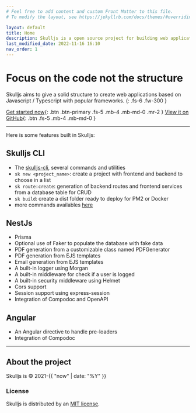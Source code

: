```yaml
---
# Feel free to add content and custom Front Matter to this file.
# To modify the layout, see https://jekyllrb.com/docs/themes/#overriding-theme-defaults

layout: default
title: Home
description: Skulljs is a open source project for building web applications based on Javascript / Typescript. Join the project now !
last_modified_date: 2022-11-16 16:10
nav_order: 1
---
```


# Focus on the code not the structure

Skulljs aims to give a solid structure to create web applications based on Javascript / Typescript with popular frameworks.
{: .fs-6 .fw-300 }

[Get started now](/docs/getting_started){: .btn .btn-primary .fs-5 .mb-4 .mb-md-0 .mr-2 } [View it on GitHub](https://github.com/skulljs){: .btn .fs-5 .mb-4 .mb-md-0 }

---

Here is some features built in Skulljs:

## Skulljs CLI

- The [skulljs-cli](https://www.npmjs.com/package/@skulljs/cli), several commands and utilities
- `sk new <project_name>`: create a project with frontend and backend to choose in a list
- `sk route:create`: generation of backend routes and frontend services from a database table for CRUD
- `sk build`: create a dist folder ready to deploy for PM2 or Docker
- more commands availables [here](/docs/cli-and-commands)

## NestJs

- Prisma
- Optional use of Faker to populate the database with fake data
- PDF generation from a customizable class named PDFGenerator
- PDF generation from EJS templates
- Email generation from EJS templates
- A built-in logger using Morgan
- A built-in middleware for check if a user is logged
- A built-in security middleware using Helmet
- Cors support
- Session support using express-session
- Integration of Compodoc and OpenAPI

## Angular

- An Angular directive to handle pre-loaders
- Integration of Compodoc

---

## About the project

Skulljs is &copy; 2021-{{ "now" | date: "%Y" }}

### License

Skulljs is distributed by an [MIT license](https://choosealicense.com/licenses/mit/).
